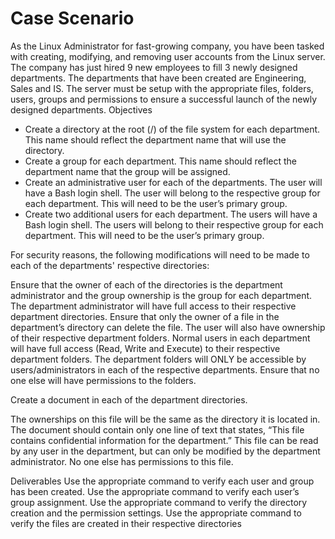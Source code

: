 # Case Scenario
As the Linux Administrator for fast-growing company, you have been tasked with creating, modifying, and removing user accounts from the Linux server. The company has just hired 9 new employees to fill 3 newly designed departments. The departments that have been created are Engineering, Sales and IS. The server must be setup with the appropriate files, folders, users, groups and permissions to ensure a successful launch of the newly designed departments.
Objectives
- Create a directory at the root (/) of the file system for each department. This name should reflect the department name that will use the directory.
- Create a group for each department. This name should reflect the department name that the group will be assigned.
- Create an administrative user for each of the departments.
  The user will have a Bash login shell.
  The user will belong to the respective group for each department. This will need to be the user’s primary group.
- Create two additional users for each department.
  The users will have a Bash login shell.
  The users will belong to their respective group for each department. This will need to be the user’s primary group.

For security reasons, the following modifications will need to be made to each of the departments' respective directories:

Ensure that the owner of each of the directories is the department administrator and the group ownership is the group for each department.
The department administrator will have full access to their respective department directories.
Ensure that only the owner of a file in the department’s directory can delete the file. The user will also have ownership of their respective department folders.
Normal users in each department will have full access (Read, Write and Execute) to their respective department folders.
The department folders will ONLY be accessible by users/administrators in each of the respective departments. Ensure that no one else will have permissions to the folders.

Create a document in each of the department directories.

The ownerships on this file will be the same as the directory it is located in.
The document should contain only one line of text that states, “This file contains confidential information for the department.”
This file can be read by any user in the department, but can only be modified by the department administrator. No one else has permissions to this file.

Deliverables
Use the appropriate command to verify each user and group has been created.
Use the appropriate command to verify each user’s group assignment.
Use the appropriate command to verify the directory creation and the permission settings.
Use the appropriate command to verify the files are created in their respective directories
